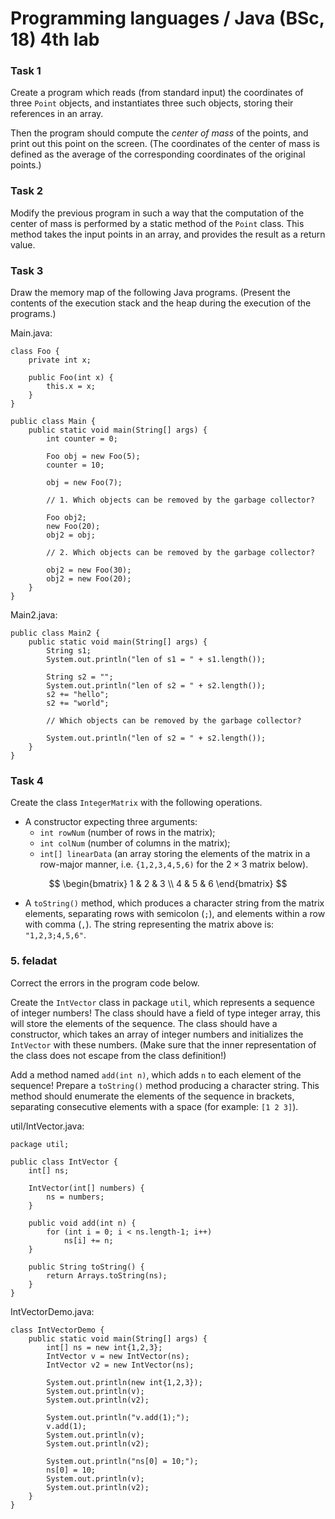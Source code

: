 # Programming languages / Java (BSc, 18) 4th lab



### Task 1

Create a program which reads (from standard input) the coordinates of
three `Point` objects, and instantiates three such objects, storing their
references in an array.

Then the program should compute the *center of mass* of the points,
and print out this point on the screen. (The coordinates of the center
of mass is defined as the average of the corresponding coordinates
of the original points.)

### Task 2

Modify the previous program in such a way that the computation of the
center of mass is performed by a static method of the `Point` class.
This method takes the input points in an array, and provides the result
as a return value.

### Task 3

Draw the memory map of the following Java programs. (Present the contents
of the execution stack and the heap during the execution of the programs.)

Main.java:

~~~{.java}
class Foo {
    private int x;

    public Foo(int x) {
        this.x = x;
    }
}

public class Main {
    public static void main(String[] args) {
        int counter = 0;

        Foo obj = new Foo(5);
        counter = 10;

        obj = new Foo(7);

        // 1. Which objects can be removed by the garbage collector?

        Foo obj2;
        new Foo(20);
        obj2 = obj;

        // 2. Which objects can be removed by the garbage collector?

        obj2 = new Foo(30);
        obj2 = new Foo(20);
    }
}
~~~

Main2.java:

~~~{.java}
public class Main2 {
    public static void main(String[] args) {
        String s1;
        System.out.println("len of s1 = " + s1.length());

        String s2 = "";
        System.out.println("len of s2 = " + s2.length());
        s2 += "hello";
        s2 += "world";

        // Which objects can be removed by the garbage collector?

        System.out.println("len of s2 = " + s2.length());
    }
}
~~~

### Task 4

Create the class `IntegerMatrix` with the following operations.

- A constructor expecting three arguments:
    - `int rowNum` (number of rows in the matrix);
    - `int colNum` (number of columns in the matrix);  
    - `int[] linearData` (an array storing the elements of the matrix in
      a row-major manner, i.e. `{1,2,3,4,5,6)` for the $2 \times 3$ matrix
      below).

$$
\begin{bmatrix}
1 & 2 & 3 \\
4 & 5 & 6
\end{bmatrix}
$$

- A `toString()` method, which produces a character string from the
matrix elements, separating rows with semicolon (`;`), and elements
within a row with comma (`,`). The string representing the matrix
above is: `"1,2,3;4,5,6"`.

### 5. feladat

Correct the errors in the program code below.

Create the `IntVector` class in package `util`, which represents
a sequence of integer numbers! The class should have a field of
type integer array, this will store the elements of the sequence.
The class should have a constructor, which takes an array of
integer numbers and initializes the `IntVector` with these numbers.
(Make sure that the inner representation of the class does not
escape from the class definition!)

Add a method named `add(int n)`, which adds `n` to each element of
the sequence! Prepare a `toString()` method producing a character
string. This method should enumerate the elements of the sequence
in brackets, separating consecutive elements with a space
(for example: `[1 2 3]`).


util/IntVector.java:

~~~{.java}
package util;

public class IntVector {
    int[] ns;

    IntVector(int[] numbers) {
        ns = numbers;
    }

    public void add(int n) {
        for (int i = 0; i < ns.length-1; i++)
            ns[i] += n;
    }

    public String toString() {
        return Arrays.toString(ns);
    }
}
~~~

IntVectorDemo.java:

~~~{.java}
class IntVectorDemo {
    public static void main(String[] args) {
        int[] ns = new int{1,2,3};
        IntVector v = new IntVector(ns);
        IntVector v2 = new IntVector(ns);

        System.out.println(new int{1,2,3});
        System.out.println(v);
        System.out.println(v2);

        System.out.println("v.add(1);");
        v.add(1);
        System.out.println(v);
        System.out.println(v2);

        System.out.println("ns[0] = 10;");
        ns[0] = 10;             
        System.out.println(v);
        System.out.println(v2);
    }
}
~~~

